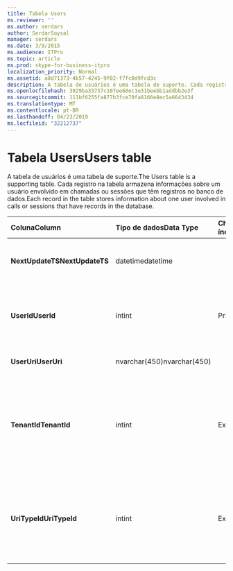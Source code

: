 ```yaml
---
title: Tabela Users
ms.reviewer: ''
ms.author: serdars
author: SerdarSoysal
manager: serdars
ms.date: 3/9/2015
ms.audience: ITPro
ms.topic: article
ms.prod: skype-for-business-itpro
localization_priority: Normal
ms.assetid: a8d71373-4b57-4245-9f02-f7fc0d9fcd3c
description: A tabela de usuários é uma tabela de suporte. Cada registro na tabela armazena informações sobre um usuário envolvido em chamadas ou sessões que têm registros no banco de dados.
ms.openlocfilehash: 3929ba33737c107ee60ec1e31beebb1addbb2e3f
ms.sourcegitcommit: 111bf6255fa877b3fce70fa8166e8ec5a6643434
ms.translationtype: MT
ms.contentlocale: pt-BR
ms.lasthandoff: 04/23/2019
ms.locfileid: "32212737"
---
```

# <a name="users-table"></a><span data-ttu-id="b4a03-104">Tabela Users</span><span class="sxs-lookup"><span data-stu-id="b4a03-104">Users table</span></span>
 
<span data-ttu-id="b4a03-105">A tabela de usuários é uma tabela de suporte.</span><span class="sxs-lookup"><span data-stu-id="b4a03-105">The Users table is a supporting table.</span></span> <span data-ttu-id="b4a03-106">Cada registro na tabela armazena informações sobre um usuário envolvido em chamadas ou sessões que têm registros no banco de dados.</span><span class="sxs-lookup"><span data-stu-id="b4a03-106">Each record in the table stores information about one user involved in calls or sessions that have records in the database.</span></span>
  
|<span data-ttu-id="b4a03-107">**Coluna**</span><span class="sxs-lookup"><span data-stu-id="b4a03-107">**Column**</span></span>|<span data-ttu-id="b4a03-108">**Tipo de dados**</span><span class="sxs-lookup"><span data-stu-id="b4a03-108">**Data Type**</span></span>|<span data-ttu-id="b4a03-109">**Chave/índice**</span><span class="sxs-lookup"><span data-stu-id="b4a03-109">**Key/Index**</span></span>|<span data-ttu-id="b4a03-110">**Detalhes**</span><span class="sxs-lookup"><span data-stu-id="b4a03-110">**Details**</span></span>|
|:-----|:-----|:-----|:-----|
|<span data-ttu-id="b4a03-111">**NextUpdateTS**</span><span class="sxs-lookup"><span data-stu-id="b4a03-111">**NextUpdateTS**</span></span> <br/> |<span data-ttu-id="b4a03-112">datetime</span><span class="sxs-lookup"><span data-stu-id="b4a03-112">datetime</span></span>  <br/> ||<span data-ttu-id="b4a03-113">Carimbo de hora para uso interno.</span><span class="sxs-lookup"><span data-stu-id="b4a03-113">Time stamp for internal use.</span></span>  <br/> |
|<span data-ttu-id="b4a03-114">**UserId**</span><span class="sxs-lookup"><span data-stu-id="b4a03-114">**UserId**</span></span> <br/> |<span data-ttu-id="b4a03-115">int</span><span class="sxs-lookup"><span data-stu-id="b4a03-115">int</span></span>  <br/> |<span data-ttu-id="b4a03-116">Primária</span><span class="sxs-lookup"><span data-stu-id="b4a03-116">Primary</span></span>  <br/> |<span data-ttu-id="b4a03-117">Número exclusivo que identifica este usuário.</span><span class="sxs-lookup"><span data-stu-id="b4a03-117">Unique number identifying this user.</span></span>  <br/> |
|<span data-ttu-id="b4a03-118">**UserUri**</span><span class="sxs-lookup"><span data-stu-id="b4a03-118">**UserUri**</span></span> <br/> |<span data-ttu-id="b4a03-119">nvarchar(450)</span><span class="sxs-lookup"><span data-stu-id="b4a03-119">nvarchar(450)</span></span>  <br/> | <br/> |<span data-ttu-id="b4a03-120">URI do usuário.</span><span class="sxs-lookup"><span data-stu-id="b4a03-120">User URI.</span></span>  <br/> |
|<span data-ttu-id="b4a03-121">**TenantId**</span><span class="sxs-lookup"><span data-stu-id="b4a03-121">**TenantId**</span></span> <br/> |<span data-ttu-id="b4a03-122">int</span><span class="sxs-lookup"><span data-stu-id="b4a03-122">int</span></span>  <br/> |<span data-ttu-id="b4a03-123">Externa</span><span class="sxs-lookup"><span data-stu-id="b4a03-123">Foreign</span></span>  <br/> |<span data-ttu-id="b4a03-124">ID do locatário. do usuário</span><span class="sxs-lookup"><span data-stu-id="b4a03-124">This user's Tenant ID.</span></span> <span data-ttu-id="b4a03-125">Consulte a [tabela de inquilinos](tenants.md) para obter mais informações.</span><span class="sxs-lookup"><span data-stu-id="b4a03-125">See the [Tenants table](tenants.md) for more information.</span></span> <br/> |
|<span data-ttu-id="b4a03-126">**UriTypeId**</span><span class="sxs-lookup"><span data-stu-id="b4a03-126">**UriTypeId**</span></span> <br/> |<span data-ttu-id="b4a03-127">int</span><span class="sxs-lookup"><span data-stu-id="b4a03-127">int</span></span>  <br/> |<span data-ttu-id="b4a03-128">Externa</span><span class="sxs-lookup"><span data-stu-id="b4a03-128">Foreign</span></span>  <br/> |<span data-ttu-id="b4a03-129">Tipo de URI do usuário.</span><span class="sxs-lookup"><span data-stu-id="b4a03-129">This user's URI type.</span></span> <span data-ttu-id="b4a03-130">Consulte a [tabela UriTypes](uritypes.md) para obter mais informações.</span><span class="sxs-lookup"><span data-stu-id="b4a03-130">See the [UriTypes table](uritypes.md) for more information.</span></span> <br/> |
   

